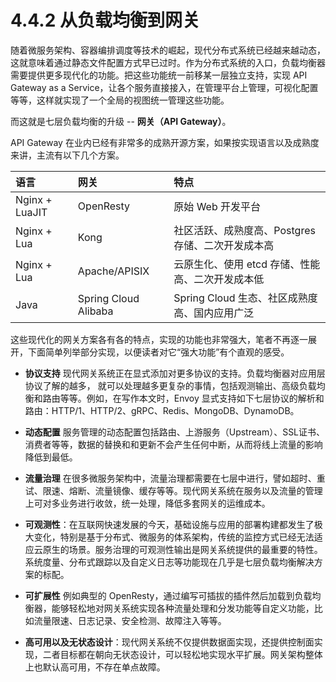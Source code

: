 # 4.4.2 从负载均衡到网关

随着微服务架构、容器编排调度等技术的崛起，现代分布式系统已经越来越动态，这就意味着通过静态文件配置方式早已过时。作为分布式系统的入口，负载均衡器需要提供更多现代化的功能。把这些功能统一前移某一层独立支持，实现 API Gateway as a Service，让各个服务直接接入，在管理平台上管理，可视化配置等等，这样就实现了一个全局的视图统一管理这些功能。

而这就是七层负载均衡的升级 -- **网关（API Gateway）**。

API Gateway 在业内已经有非常多的成熟开源方案，如果按实现语言以及成熟度来讲，主流有以下几个方案。

|语言|网关|特点|
|:--|:--|:--|
|Nginx + LuaJIT|OpenResty| 原始 Web 开发平台 |
|Nginx + Lua| Kong| 社区活跃、成熟度高、Postgres 存储、二次开发成本高 |
|Nginx + Lua| Apache/APISIX | 云原生化、使用 etcd 存储、性能高、二次开发成本低|
|Java|Spring Cloud Alibaba| Spring Cloud 生态、社区成熟度高、国内应用广泛|

这些现代化的网关方案各有各的特点，实现的功能也非常强大，笔者不再逐一展开，下面简单列举部分实现，以便读者对它“强大功能”有个直观的感受。

- **协议支持** 现代网关系统正在显式添加对更多协议的支持。负载均衡器对应用层协议了解的越多， 就可以处理越多更复杂的事情，包括观测输出、高级负载均衡和路由等等。例如，在写作本文时，Envoy 显式支持如下七层协议的解析和路由：HTTP/1、HTTP/2、gRPC、Redis、MongoDB、DynamoDB。

- **动态配置** 服务管理的动态配置包括路由、上游服务（Upstream）、SSL证书、消费者等等，数据的替换和和更新不会产生任何中断，从而将线上流量的影响降低到最低。

- **流量治理** 在很多微服务架构中，流量治理都需要在七层中进行，譬如超时、重试、限速、熔断、流量镜像、缓存等等。现代网关系统在服务以及流量的管理上可对多业务进行收敛，统一处理，降低多套网关的运维成本。


- **可观测性**：在互联网快速发展的今天，基础设施与应用的部署构建都发生了极大变化，特别是基于分布式、微服务的体系架构，传统的监控方式已经无法适应云原生的场景。服务治理的可观测性输出是网关系统提供的最重要的特性。系统度量、分布式跟踪以及自定义日志等功能现在几乎是七层负载均衡解决方案的标配。

- **可扩展性** 例如典型的 OpenResty，通过编写可插拔的插件然后加载到负载均衡器，能够轻松地对网关系统实现各种流量处理和分发功能等自定义功能，比如流量限速、日志记录、安全检测、故障注入等等。

- **高可用以及无状态设计**：现代网关系统不仅提供数据面实现，还提供控制面实现，二者目标都在朝向无状态设计，可以轻松地实现水平扩展。网关架构整体上也默认高可用，不存在单点故障。
